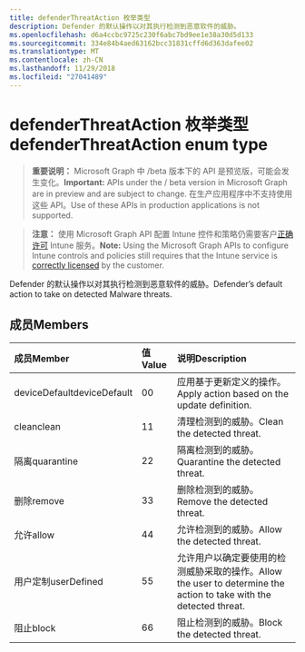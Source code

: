 ```yaml
---
title: defenderThreatAction 枚举类型
description: Defender 的默认操作以对其执行检测到恶意软件的威胁。
ms.openlocfilehash: d6a4ccbc9725c230f6abc7bd9ee1e38a30d5d133
ms.sourcegitcommit: 334e84b4aed63162bcc31831cffd6d363dafee02
ms.translationtype: MT
ms.contentlocale: zh-CN
ms.lasthandoff: 11/29/2018
ms.locfileid: "27041489"
---
```

# <a name="defenderthreataction-enum-type"></a><span data-ttu-id="634ec-103">defenderThreatAction 枚举类型</span><span class="sxs-lookup"><span data-stu-id="634ec-103">defenderThreatAction enum type</span></span>

> <span data-ttu-id="634ec-104">**重要说明：** Microsoft Graph 中 /beta 版本下的 API 是预览版，可能会发生变化。</span><span class="sxs-lookup"><span data-stu-id="634ec-104">**Important:** APIs under the / beta version in Microsoft Graph are in preview and are subject to change.</span></span> <span data-ttu-id="634ec-105">在生产应用程序中不支持使用这些 API。</span><span class="sxs-lookup"><span data-stu-id="634ec-105">Use of these APIs in production applications is not supported.</span></span>

> <span data-ttu-id="634ec-106">**注意：** 使用 Microsoft Graph API 配置 Intune 控件和策略仍需要客户[正确许可](https://go.microsoft.com/fwlink/?linkid=839381) Intune 服务。</span><span class="sxs-lookup"><span data-stu-id="634ec-106">**Note:** Using the Microsoft Graph APIs to configure Intune controls and policies still requires that the Intune service is [correctly licensed](https://go.microsoft.com/fwlink/?linkid=839381) by the customer.</span></span>

<span data-ttu-id="634ec-107">Defender 的默认操作以对其执行检测到恶意软件的威胁。</span><span class="sxs-lookup"><span data-stu-id="634ec-107">Defender’s default action to take on detected Malware threats.</span></span>
## <a name="members"></a><span data-ttu-id="634ec-108">成员</span><span class="sxs-lookup"><span data-stu-id="634ec-108">Members</span></span>
|<span data-ttu-id="634ec-109">成员</span><span class="sxs-lookup"><span data-stu-id="634ec-109">Member</span></span>|<span data-ttu-id="634ec-110">值</span><span class="sxs-lookup"><span data-stu-id="634ec-110">Value</span></span>|<span data-ttu-id="634ec-111">说明</span><span class="sxs-lookup"><span data-stu-id="634ec-111">Description</span></span>|
|:---|:---|:---|
|<span data-ttu-id="634ec-112">deviceDefault</span><span class="sxs-lookup"><span data-stu-id="634ec-112">deviceDefault</span></span>|<span data-ttu-id="634ec-113">0</span><span class="sxs-lookup"><span data-stu-id="634ec-113">0</span></span>|<span data-ttu-id="634ec-114">应用基于更新定义的操作。</span><span class="sxs-lookup"><span data-stu-id="634ec-114">Apply action based on the update definition.</span></span>|
|<span data-ttu-id="634ec-115">clean</span><span class="sxs-lookup"><span data-stu-id="634ec-115">clean</span></span>|<span data-ttu-id="634ec-116">1</span><span class="sxs-lookup"><span data-stu-id="634ec-116">1</span></span>|<span data-ttu-id="634ec-117">清理检测到的威胁。</span><span class="sxs-lookup"><span data-stu-id="634ec-117">Clean the detected threat.</span></span>|
|<span data-ttu-id="634ec-118">隔离</span><span class="sxs-lookup"><span data-stu-id="634ec-118">quarantine</span></span>|<span data-ttu-id="634ec-119">2</span><span class="sxs-lookup"><span data-stu-id="634ec-119">2</span></span>|<span data-ttu-id="634ec-120">隔离检测到的威胁。</span><span class="sxs-lookup"><span data-stu-id="634ec-120">Quarantine the detected threat.</span></span>|
|<span data-ttu-id="634ec-121">删除</span><span class="sxs-lookup"><span data-stu-id="634ec-121">remove</span></span>|<span data-ttu-id="634ec-122">3</span><span class="sxs-lookup"><span data-stu-id="634ec-122">3</span></span>|<span data-ttu-id="634ec-123">删除检测到的威胁。</span><span class="sxs-lookup"><span data-stu-id="634ec-123">Remove the detected threat.</span></span>|
|<span data-ttu-id="634ec-124">允许</span><span class="sxs-lookup"><span data-stu-id="634ec-124">allow</span></span>|<span data-ttu-id="634ec-125">4</span><span class="sxs-lookup"><span data-stu-id="634ec-125">4</span></span>|<span data-ttu-id="634ec-126">允许检测到的威胁。</span><span class="sxs-lookup"><span data-stu-id="634ec-126">Allow the detected threat.</span></span>|
|<span data-ttu-id="634ec-127">用户定制</span><span class="sxs-lookup"><span data-stu-id="634ec-127">userDefined</span></span>|<span data-ttu-id="634ec-128">5</span><span class="sxs-lookup"><span data-stu-id="634ec-128">5</span></span>|<span data-ttu-id="634ec-129">允许用户以确定要使用的检测威胁采取的操作。</span><span class="sxs-lookup"><span data-stu-id="634ec-129">Allow the user to determine the action to take with the detected threat.</span></span>|
|<span data-ttu-id="634ec-130">阻止</span><span class="sxs-lookup"><span data-stu-id="634ec-130">block</span></span>|<span data-ttu-id="634ec-131">6</span><span class="sxs-lookup"><span data-stu-id="634ec-131">6</span></span>|<span data-ttu-id="634ec-132">阻止检测到的威胁。</span><span class="sxs-lookup"><span data-stu-id="634ec-132">Block the detected threat.</span></span>|






